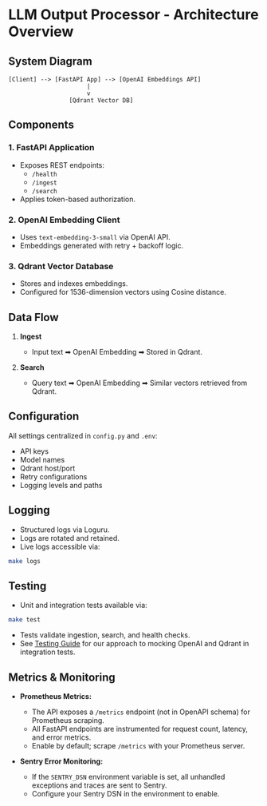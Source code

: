 # LLM Output Processor - Architecture Overview

## System Diagram
```
[Client] --> [FastAPI App] --> [OpenAI Embeddings API]
                      |
                      v
                 [Qdrant Vector DB]
```

## Components

### 1. FastAPI Application
- Exposes REST endpoints:
  - `/health`
  - `/ingest`
  - `/search`
- Applies token-based authorization.

### 2. OpenAI Embedding Client
- Uses `text-embedding-3-small` via OpenAI API.
- Embeddings generated with retry + backoff logic.

### 3. Qdrant Vector Database
- Stores and indexes embeddings.
- Configured for 1536-dimension vectors using Cosine distance.

## Data Flow

1. **Ingest**
   - Input text ➡ OpenAI Embedding ➡ Stored in Qdrant.

2. **Search**
   - Query text ➡ OpenAI Embedding ➡ Similar vectors retrieved from Qdrant.

## Configuration

All settings centralized in `config.py` and `.env`:
- API keys
- Model names
- Qdrant host/port
- Retry configurations
- Logging levels and paths

## Logging
- Structured logs via Loguru.
- Logs are rotated and retained.
- Live logs accessible via:
```bash
make logs
```

## Testing

- Unit and integration tests available via:
```bash
make test
```
- Tests validate ingestion, search, and health checks.
- See [Testing Guide](./TESTING.md) for our approach to mocking OpenAI and Qdrant in integration tests.

## Metrics & Monitoring

- **Prometheus Metrics:**
  - The API exposes a `/metrics` endpoint (not in OpenAPI schema) for Prometheus scraping.
  - All FastAPI endpoints are instrumented for request count, latency, and error metrics.
  - Enable by default; scrape `/metrics` with your Prometheus server.

- **Sentry Error Monitoring:**
  - If the `SENTRY_DSN` environment variable is set, all unhandled exceptions and traces are sent to Sentry.
  - Configure your Sentry DSN in the environment to enable.
